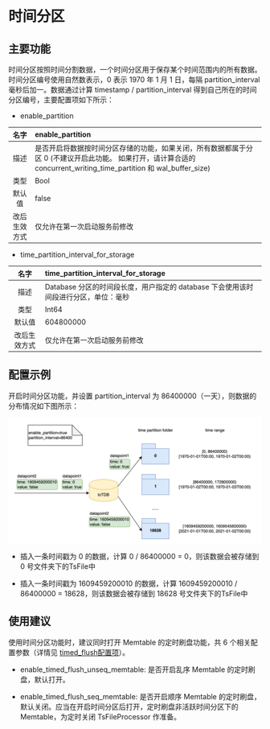 <!--

    Licensed to the Apache Software Foundation (ASF) under one
    or more contributor license agreements.  See the NOTICE file
    distributed with this work for additional information
    regarding copyright ownership.  The ASF licenses this file
    to you under the Apache License, Version 2.0 (the
    "License"); you may not use this file except in compliance
    with the License.  You may obtain a copy of the License at
    
        http://www.apache.org/licenses/LICENSE-2.0
    
    Unless required by applicable law or agreed to in writing,
    software distributed under the License is distributed on an
    "AS IS" BASIS, WITHOUT WARRANTIES OR CONDITIONS OF ANY
    KIND, either express or implied.  See the License for the
    specific language governing permissions and limitations
    under the License.

-->

# 时间分区

## 主要功能

时间分区按照时间分割数据，一个时间分区用于保存某个时间范围内的所有数据。时间分区编号使用自然数表示，0 表示 1970 年 1 月 1 日，每隔 partition_interval 毫秒后加一。数据通过计算 timestamp / partition_interval 得到自己所在的时间分区编号，主要配置项如下所示：

* enable\_partition

|名字| enable\_partition |
|:---:|:---|
|描述| 是否开启将数据按时间分区存储的功能，如果关闭，所有数据都属于分区 0 (不建议开启此功能。 如果打开，请计算合适的 concurrent_writing_time_partition 和 wal_buffer_size)|
|类型|Bool|
|默认值| false |
|改后生效方式|仅允许在第一次启动服务前修改|

* time\_partition\_interval\_for\_storage

|名字| time\_partition\_interval\_for\_storage |
|:---:|:----------------------------------------|
|描述| Database 分区的时间段长度，用户指定的 database 下会使用该时间段进行分区，单位：毫秒  |
|类型| Int64                                   |
|默认值| 604800000                                |
|改后生效方式| 仅允许在第一次启动服务前修改                          |

## 配置示例

开启时间分区功能，并设置 partition_interval 为 86400000（一天），则数据的分布情况如下图所示：

<img style="width:100%; max-width:800px; max-height:600px; margin-left:auto; margin-right:auto; display:block;" src="https://github.com/apache/iotdb-bin-resources/blob/main/docs/UserGuide/Data%20Concept/Time-Partition/time_partition_example.png?raw=true" alt="time partition example">

* 插入一条时间戳为 0 的数据，计算 0 / 86400000 = 0，则该数据会被存储到 0 号文件夹下的TsFile中
  
* 插入一条时间戳为 1609459200010 的数据，计算 1609459200010 / 86400000 = 18628，则该数据会被存储到 18628 号文件夹下的TsFile中

## 使用建议

使用时间分区功能时，建议同时打开 Memtable 的定时刷盘功能，共 6 个相关配置参数（详情见 [timed_flush配置项](../Reference/DataNode-Config-Manual.md)）。

* enable_timed_flush_unseq_memtable: 是否开启乱序 Memtable 的定时刷盘，默认打开。

* enable_timed_flush_seq_memtable: 是否开启顺序 Memtable 的定时刷盘，默认关闭。应当在开启时间分区后打开，定时刷盘非活跃时间分区下的 Memtable，为定时关闭 TsFileProcessor 作准备。